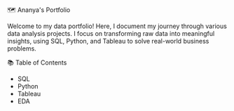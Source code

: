 🗺 Ananya's Portfolio

Welcome to my data portfolio! 
Here, I document my journey through various data analysis projects. I focus on transforming raw data into meaningful insights, using SQL, Python, and Tableau to solve real-world business problems.

📚 Table of Contents
* SQL
* Python
* Tableau
* EDA
